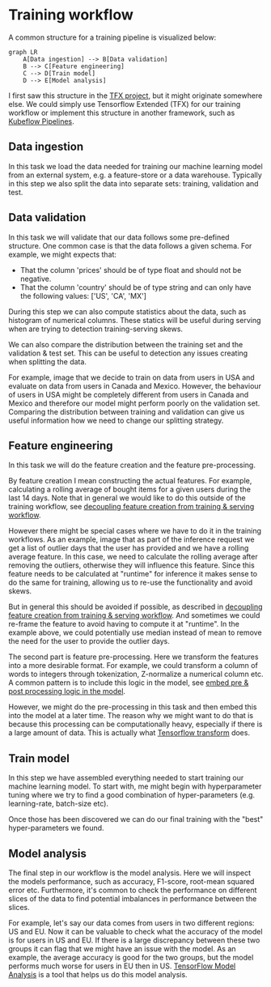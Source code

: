 # Training workflow

A common structure for a training pipeline is visualized below:

```mermaid
graph LR
    A[Data ingestion] --> B[Data validation]
    B --> C[Feature engineering]
    C --> D[Train model]
    D --> E[Model analysis]
```

I first saw this structure in the [TFX project](https://www.tensorflow.org/tfx/guide), but it might originate somewhere else. We could simply use Tensorflow Extended (TFX) for our training workflow or implement this structure in another framework, such as [Kubeflow Pipelines](https://github.com/kubeflow/pipelines).

## Data ingestion

In this task we load the data needed for training our machine learning model from an external system, e.g. a feature-store or a data warehouse. Typically in this step we also split the data into separate sets: training, validation and test.

## Data validation

In this task we will validate that our data follows some pre-defined structure. One common case is that the data follows a given schema. For example, we might expects that:

- That the column 'prices' should be of type float and should not be negative.
- That the column 'country' should be of type string and can only have the following values: ['US', 'CA', 'MX']

During this step we can also compute statistics about the data, such as histogram of numerical columns. These statics will be useful during serving when are trying to detection training-serving skews.

We can also compare the distribution between the training set and the validation & test set. This can be useful to detection any issues creating when splitting the data. 

For example, image that we decide to train on data from users in USA and evaluate on data from users in Canada and Mexico. However, the behaviour of users in USA might be completely different from users in Canada and Mexico and therefore our model might perform poorly on the validation set. Comparing the distribution between training and validation can give us useful information how we need to change our splitting strategy.

## Feature engineering

In this task we will do the feature creation and the feature pre-processing.

By feature creation I mean constructing the actual features. For example, calculating a rolling average of bought items for a given users during the last 14 days. Note that in general we would like to do this outside of the training workflow, see [decoupling feature creation from training & serving workflow](decouple_feature_creation.md).

However there might be special cases where we have to do it in the training workflows. As an example, image that as part of the inference request we get a list of outlier days that the user has provided and we have a rolling average feature. In this case, we need to calculate the rolling average after removing the outliers, otherwise they will influence this feature. Since this feature needs to be calculated at "runtime" for inference it makes sense to do the same for training, allowing us to re-use the functionality and avoid skews.

But in general this should be avoided if possible, as described in [decoupling feature creation from training & serving workflow](decouple_feature_creation.md). And sometimes we could re-frame the feature to avoid having to compute it at "runtime". In the example above, we could potentially use median instead of mean to remove the need for the user to provide the outlier days.

The second part is feature pre-processing. Here we transform the features into a more desirable format. For example, we could transform a column of words to integers through tokenization, Z-normalize a numerical column etc. A common pattern is to include this logic in the model, see [embed pre & post processing logic in the model](embedd_processing_logic_model.md).

However, we might do the pre-processing in this task and then embed this into the model at a later time. The reason why we might want to do that is because this processing can be computationally heavy, especially if there is a large amount of data. This is actually what [Tensorflow transform](https://www.tensorflow.org/tfx/transform/get_started) does.

## Train model

In this step we have assembled everything needed to start training our machine learning model. To start with, me might begin with hyperparameter tuning where we try to find a good combination of hyper-parameters (e.g. learning-rate, batch-size etc).

Once those has been discovered we can do our final training with the "best" hyper-parameters we found.

## Model analysis

The final step in our workflow is the model analysis. Here we will inspect the models performance, such as accuracy, F1-score, root-mean squared error etc. Furthermore, it's common to check the performance on different slices of the data to find potential imbalances in performance between the slices.

For example, let's say our data comes from users in two different regions: US and EU. Now it can be valuable to check what the accuracy of the model is for users in US and EU. If there is a large discrepancy between these two groups it can flag that we might have an issue with the model. As an example, the average accuracy is good for the two groups, but the model performs much worse for users in EU then in US. [TensorFlow Model Analysis](https://www.tensorflow.org/tfx/model_analysis/get_started) is a tool that helps us do this model analysis.
